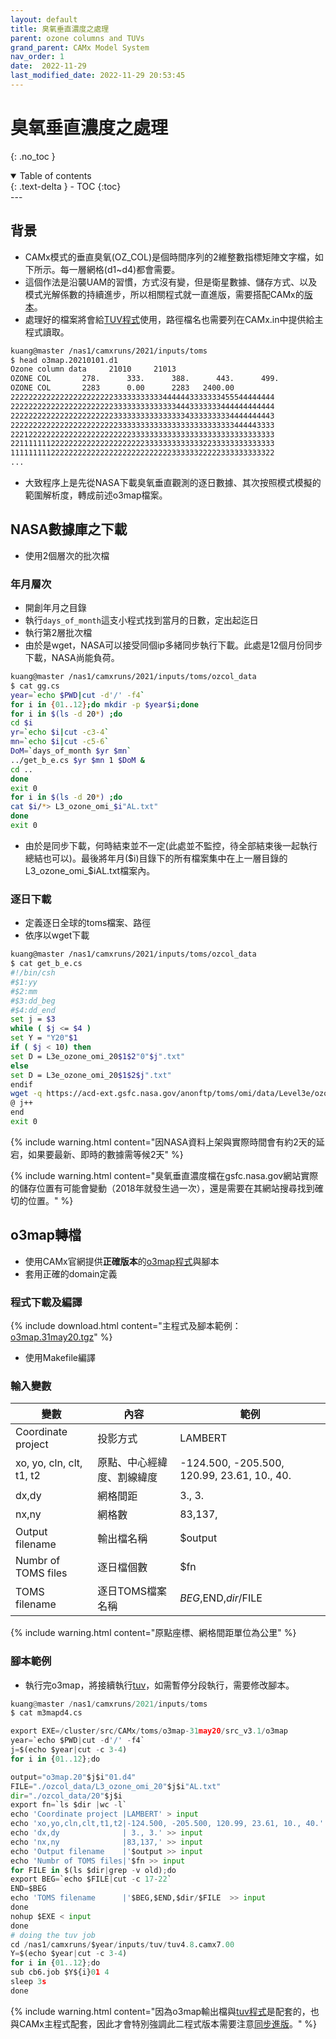 ```yaml
---
layout: default
title: 臭氧垂直濃度之處理
parent: ozone columns and TUVs
grand_parent: CAMx Model System
nav_order: 1
date:  2022-11-29
last_modified_date: 2022-11-29 20:53:45
---
```


# 臭氧垂直濃度之處理
{: .no_toc }

<details open markdown="block">
  <summary>
    Table of contents
  </summary>
  {: .text-delta }
- TOC
{:toc}
</details>
---

## 背景

- CAMx模式的垂直臭氧(OZ_COL)是個時間序列的2維整數指標矩陣文字檔，如下所示。每一層網格(d1~d4)都會需要。
- 這個作法是沿襲UAM的習慣，方式沒有變，但是衛星數據、儲存方式、以及模式光解係數的持續進步，所以相關程式就一直進版，需要搭配CAMx的[版本][ver]。
- 處理好的檔案將會給[TUV程式][tuv]使用，路徑檔名也需要列在CAMx.in中提供給主程式讀取。

```bash
kuang@master /nas1/camxruns/2021/inputs/toms
$ head o3map.20210101.d1
Ozone column data     21010     21013
OZONE COL       278.      333.      388.      443.      499.
OZONE COL       2283      0.00      2283   2400.00
22222222222222222222222333333333334444443333333455544444444
22222222222222222222222333333333333334443333333444444444444
22222222222222222222222333333333333333343333333334444444443
22222222222222222222222233333333333333333333333333444443333
22212222222222222222222222233333333333333333333333333333333
22111111122222222222222222222233333333333332233333333333333
11111111122222222222222222222222222233333322222333333333322
...
```

- 大致程序上是先從NASA下載臭氧垂直觀測的逐日數據、其次按照模式模擬的範圍解析度，轉成前述o3map檔案。

## NASA數據庫之下載

- 使用2個層次的批次檔

### 年月層次

- 開創年月之目錄
- 執行`days_of_month`這支小程式找到當月的日數，定出起迄日
- 執行第2層批次檔
- 由於是wget，NASA可以接受同個ip多緒同步執行下載。此處是12個月份同步下載，NASA尚能負荷。

```bash
kuang@master /nas1/camxruns/2021/inputs/toms/ozcol_data
$ cat gg.cs
year=`echo $PWD|cut -d'/' -f4`
for i in {01..12};do mkdir -p $year$i;done
for i in $(ls -d 20*) ;do
cd $i
yr=`echo $i|cut -c3-4`
mn=`echo $i|cut -c5-6`
DoM=`days_of_month $yr $mn`
../get_b_e.cs $yr $mn 1 $DoM &
cd ..
done
exit 0
for i in $(ls -d 20*) ;do
cat $i/*> L3_ozone_omi_$i"AL.txt"
done
exit 0
```

- 由於是同步下載，何時結束並不一定(此處並不監控，待全部結束後一起執行總結也可以)。最後將年月($i)目錄下的所有檔案集中在上一層目錄的L3_ozone_omi_$iAL.txt檔案內。

### 逐日下載

- 定義逐日全球的toms檔案、路徑
- 依序以wget下載

```bash
kuang@master /nas1/camxruns/2021/inputs/toms/ozcol_data
$ cat get_b_e.cs
#!/bin/csh
#$1:yy
#$2:mm
#$3:dd_beg
#$4:dd_end
set j = $3
while ( $j <= $4 )
set Y = "Y20"$1
if ( $j < 10) then
set D = L3e_ozone_omi_20$1$2"0"$j".txt"
else
set D = L3e_ozone_omi_20$1$2$j".txt"
endif
wget -q https://acd-ext.gsfc.nasa.gov/anonftp/toms/omi/data/Level3e/ozone/$Y/$D
@ j++
end
exit 0
```

{% include warning.html content="因NASA資料上架與實際時間會有約2天的延宕，如果要最新、即時的數據需等候2天" %}

{% include warning.html content="臭氧垂直濃度檔在gsfc.nasa.gov網站實際的儲存位置有可能會變動（2018年就發生過一次），還是需要在其網站搜尋找到確切的位置。" %}

## o3map轉檔

- 使用CAMx官網提供**正確版本**的[o3map][o3map][程式][ver]與腳本
- 套用正確的domain定義

### 程式下載及編譯

{% include download.html content="主程式及腳本範例：[o3map.31may20.tgz](https://camx-wp.azurewebsites.net/getmedia/o3map.31may20.tgz)" %}

- 使用Makefile編譯

### 輸入變數

|變數|內容|範例|
|-|-|-|
|Coordinate project|投影方式|LAMBERT|
|xo, yo, cln, clt, t1, t2|原點、中心經緯度、割線緯度|-124.500, -205.500, 120.99, 23.61, 10., 40.|
|dx,dy|網格間距|3., 3.|
|nx,ny|網格數|83,137,|
|Output filename|輸出檔名稱|$output|
|Numbr of TOMS files|逐日檔個數|$fn|
|TOMS filename|逐日TOMS檔案名稱|$BEG,$END,$dir/$FILE|

{% include warning.html content="原點座標、網格間距單位為公里" %}

### 腳本範例

- 執行完o3map，將接續執行[tuv][tuv]，如需暫停分段執行，需要修改腳本。

```python
kuang@master /nas1/camxruns/2021/inputs/toms
$ cat m3mapd4.cs

export EXE=/cluster/src/CAMx/toms/o3map-31may20/src_v3.1/o3map
year=`echo $PWD|cut -d'/' -f4`
j=$(echo $year|cut -c 3-4)
for i in {01..12};do

output="o3map.20"$j$i"01.d4"
FILE="./ozcol_data/L3_ozone_omi_20"$j$i"AL.txt"
dir="./ozcol_data/20"$j$i
export fn=`ls $dir |wc -l`
echo 'Coordinate project |LAMBERT' > input
echo 'xo,yo,cln,clt,t1,t2|-124.500, -205.500, 120.99, 23.61, 10., 40.' >> input
echo 'dx,dy              | 3., 3.' >> input
echo 'nx,ny              |83,137,' >> input
echo 'Output filename    |'$output >> input
echo 'Numbr of TOMS files|'$fn >> input
for FILE in $(ls $dir|grep -v old);do
export BEG=`echo $FILE|cut -c 17-22`
END=$BEG
echo 'TOMS filename      |'$BEG,$END,$dir/$FILE  >> input
done
nohup $EXE < input
done
# doing the tuv job
cd /nas1/camxruns/$year/inputs/tuv/tuv4.8.camx7.00
Y=$(echo $year|cut -c 3-4)
for i in {01..12};do
sub cb6.job $Y${i}01 4
sleep 3s
done
```

{% include warning.html content="因為o3map輸出檔與[tuv程式][tuv]是配套的，也與CAMx主程式配套，因此才會特別強調此二程式版本需要注意[同步進版][ver]。" %}

[o3map]: <https://camx-wp.azurewebsites.net/getmedia/o3map.31may20.tgz> "O3MAP prepares ozone column input files for TUV4.8 and CAMx v7+.  See the README file and sample job script in the archive for usage.  Updated 31 May 2020 for CAMx v7: output ozone column in full Dobson Units, allow more flexibility in input ozone column resolution, and fix a bug related to CAMx domains crossing the International Date Line (+/- 180 degrees).  Download ozone column data (lat/lon grid) in TXT format at https://acd-ext.gsfc.nasa.gov/anonftp/toms/omi/data/Level3e/ozone/ or https://acd-ext.gsfc.nasa.gov/anonftp/toms/omps_tc/data/ozone/."
[tuv]: <https://sinotec2.github.io/Focus-on-Air-Quality/CAMx/inputs/3.2TUV/> "紫外線數據與光解係數"
[ver]: <https://sinotec2.github.io/Focus-on-Air-Quality/CAMx/inputs/3.2TUV/#tuv與camx版本關係表> "TUV與CAMx版本關係表"